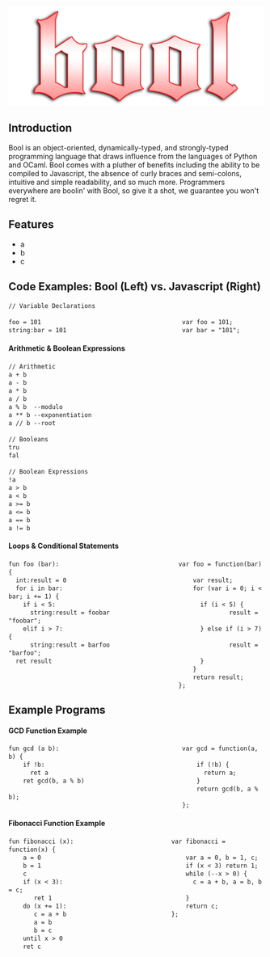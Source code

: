 ![Bool Logo](images/bool-logo.jpg)
## Introduction
Bool is an object-oriented, dynamically-typed, and strongly-typed programming language that draws influence from the languages of Python and OCaml. Bool comes with a pluther of benefits including the ability to be compiled to Javascript, the absence of curly braces and semi-colons, intuitive and simple readability, and so much more. Programmers everywhere are boolin' with Bool, so give it a shot, we guarantee you won't regret it. 

## Features
- a
- b
- c

## Code Examples: Bool (Left) vs. Javascript (Right) 
````
// Variable Declarations

foo = 101                                       var foo = 101;
string:bar = 101                                var bar = "101";
````
#### Arithmetic & Boolean Expressions
````
// Arithmetic
a + b
a - b
a * b
a / b
a % b  --modulo
a ** b --exponentiation
a // b --root

// Booleans
tru
fal

// Boolean Expressions
!a
a > b
a < b
a >= b
a <= b
a == b
a != b
````
#### Loops & Conditional Statements
````
fun foo (bar):                                 var foo = function(bar) {
  int:result = 0                                   var result;
  for i in bar:                                    for (var i = 0; i < bar; i += 1) {
    if i < 5:                                        if (i < 5) {
      string:result = foobar                                 result = "foobar";
    elif i > 7:                                      } else if (i > 7) {
      string:result = barfoo                                 result = "barfoo";
  ret result                                         }
                                                   }
                                                   return result;
                                               };
````
## Example Programs

#### GCD Function Example
````
fun gcd (a b):                                  var gcd = function(a, b) {
    if !b:                                          if (!b) {
      ret a                                           return a;
    ret gcd(b, a % b)                               }
                                                    return gcd(b, a % b);
                                                };
````
#### Fibonacci Function Example
````
fun fibonacci (x):                           var fibonacci = function(x) {
    a = 0                                        var a = 0, b = 1, c;
    b = 1                                        if (x < 3) return 1;
    c                                            while (--x > 0) {
    if (x < 3):                                    c = a + b, a = b, b = c;
       ret 1                                     }
    do (x += 1):                                 return c;
       c = a + b                             };
       a = b
       b = c
    until x > 0
    ret c
````
